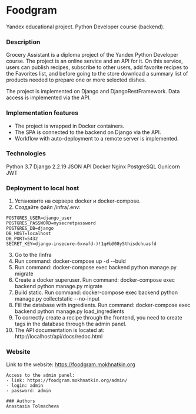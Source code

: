 # Foodgram
Yandex educational project. Python Developer course (backend).
### Description
Grocery Assistant is a diploma project of the Yandex Python Developer course. The project is an online service and an API for it. On this service, users can publish recipes, subscribe to other users, add favorite recipes to the Favorites list, and before going to the store download a summary list of products needed to prepare one or more selected dishes.

The project is implemented on Django and DjangoRestFramework. Data access is implemented via the API.
### Implementation features
- The project is wrapped in Docker containers.
- The SPA is connected to the backend on Django via the API.
- Workflow with auto-deployment to a remote server is implemented.

### Technologies
Python 3.7
Django 2.2.19
JSON
API
Docker
Nginx
PostgreSQL
Gunicorn
JWT
### Deployment to local host
1. Установите на сервере docker и docker-compose.
2. Создайте файл /infra/.env:
```
POSTGRES_USER=django_user
POSTGRES_PASSWORD=mysecretpassword
POSTGRES_DB=django
DB_HOST=localhost
DB_PORT=5432
SECRET_KEY=django-insecure-6xvafd-)!1q#b@08y5thisdchuasfd
```
3. Go to the /infra
4. Run command: docker-compose up -d --buld
5. Run command: docker-compose exec backend python manage.py migrate
6. Create a docker superuser. Run command: docker-compose exec backend python manage.py migrate
7. Build static. Run command: docker-compose exec backend python manage.py collectstatic --no-input
8. Fill the database with ingredients. Run command: docker-compose exec backend python manage.py load_ingredients
9. To correctly create a recipe through the frontend, you need to create tags in the database through the admin panel.
10. The API documentation is located at: http://localhost/api/docs/redoc.html

### Website
Link to the website: https://foodgram.mokhnatkin.org
```
Access to the admin panel:
- link: https://foodgram.mokhnatkin.org/admin/
- login: admin
- password: admin

### Authors
Anastasia Tolmacheva
